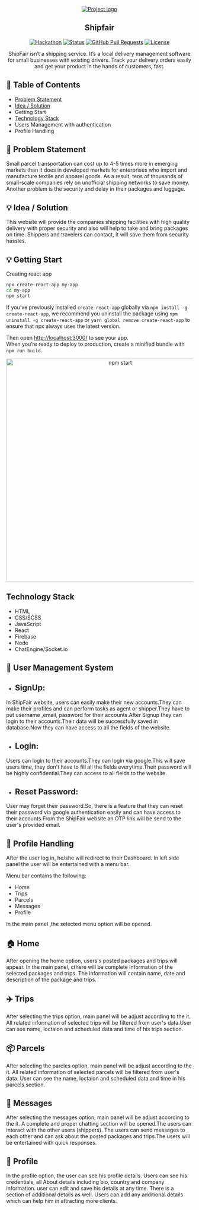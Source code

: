 <p align="center">
  <a href="" rel="noopener">
 <img src="https://static.wixstatic.com/media/e7f15c_2909344e0f57471ca9de10130ea1eb72~mv2.jpg/v1/fill/w_356,h_356,al_c,q_90/e7f15c_2909344e0f57471ca9de10130ea1eb72~mv2.webp" alt="Project logo"></a>
</p>
<h2 align="center">Shipfair</h2>


<div align="center">

  [![Hackathon](https://img.shields.io/badge/shipfair-name-orange.svg)](https://shipfair.vercel.app) 
  [![Status](https://img.shields.io/badge/status-active-success.svg)]() 
  [![GitHub Pull Requests](https://img.shields.io/github/issues-pr/kylelobo/The-Documentation-Compendium.svg)](https://github.com/kylelobo/The-Documentation-Compendium/pulls)
  [![License](https://img.shields.io/badge/license-MIT-blue.svg)](LICENSE.md)

</div>

<p align="center"> ShipFair isn’t a shipping service. It’s a local delivery management software for small businesses with existing drivers. Track your delivery orders easily and get your product in the hands of customers, fast.
    <br> 
</p>

## 📝 Table of Contents
- [Problem Statement](#problem_statement)
- [Idea / Solution](#idea)
- Getting Start
- [Technology Stack](#tech_stack)
- Users Management with authentication
- Profile Handling



## 🧐 Problem Statement <a name = "problem_statement"></a>
Small parcel transportation can cost up to 4-5 times more in emerging markets than it does in 
developed markets for enterprises who import and manufacture textile and apparel goods. As a result, tens of 
thousands of small-scale companies rely on unofficial shipping networks to save money.
Another problem is the security and delay in their packages and luggage. 


## 💡 Idea / Solution <a name = "idea"></a>
 This website will provide the companies shipping facilities with high quality delivery with proper 
security and also will help to take and bring packages on time. Shippers and travelers can contact, it will save 
them from security hassles.
## 💡 Getting Start
Creating react app

```sh
npx create-react-app my-app
cd my-app
npm start
```

If you've previously installed `create-react-app` globally via `npm install -g create-react-app`, we recommend you uninstall the package using `npm uninstall -g create-react-app` or `yarn global remove create-react-app` to ensure that npx always uses the latest version.


Then open [http://localhost:3000/](http://localhost:3000/) to see your app.<br>
When you’re ready to deploy to production, create a minified bundle with `npm run build`.

<p align='center'>
<img src='https://cdn.jsdelivr.net/gh/facebook/create-react-app@27b42ac7efa018f2541153ab30d63180f5fa39e0/screencast.svg' width='600' alt='npm start'>
</p>

## Technology Stack
- HTML
- CSS/SCSS
- JavaScript
- React
- Firebase
- Node
- ChatEngine/Socket.io

## 👤 User Management System
- <h2>SignUp:</h2>
<p>In  ShipFair website, users can easily make their new accounts.They can make their profiles and can perform tasks as agent or shipper.They have to put username ,email, password for their accounts.After Signup they can login to their accounts.Their data will be successfully saved in database.Now they can have access to all the fields of the website.

- <h2>Login:</h2>
<p> Users can login to their accounts.They can login via google.This will save users time, they don't have to fill all the fields everytime.Their password will be highly confidential.They can access to all fields to the website.</p>

- <h2>Reset Password:</h2>
<p>User may forget their password.So, there is a feature that they can reset their password via google authentication easily and can have access to their accounts
From the ShipFair website an OTP link will be send to the user's provided email.</p>

## 👤 Profile Handling
After the user log in, he/she will redirect to their Dashboard. In left side panel the user will be entertained with a menu bar.

Menu bar contains the following:
- Home
- Trips
- Parcels
- Messages
- Profile

In the main panel ,the selected menu option will be opened.

## 🏠 Home

After opening the home option, users's posted packages and trips will appear. In the main panel, cthere will be complete information of the selected packages and trips.
The information will contain name, date and description of the package and trips.

## ✈️ Trips

After selecting the trips option, main panel will be adjust according to the it. All related information of selected trips will be filtered from user's data.User can see name, loctaion and scheduled data and time of his trips section.


## 📦 Parcels

After selecting the parcles option, main panel will be adjust according to the it. All related information of selected parcels will be filtered from user's data. User can see the name, loctaion and scheduled data and time in his parcels section.


## 💬 Messages

After selecting the messages option, main panel will be adjust according to the it. A complete and proper chatting section will be opened.The users can interact with the other users (shippers). The users can send messages to each other and can ask about the posted packages and trips.The users will be entertained with quick responses.

## 👤  Profile
In the profile option, the user can see his profile details. Users can see his credentials, all About details including bio, country and company information. user can edit and save his details at any time.
There is a section of additional details as well. Users can add any additional details which can help him in attracting more clients.

